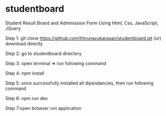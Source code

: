 # studentboard
Student Result Board and Adminission Form Using Html, Css, JavaScript, JQuery

Step 1: git clone https://github.com/thirunavukarasan/studentboard.git  (or) download directly

Step 2: go to studentboard directory 

Step 3: open terminal => run following command

Step 4: npm install

Step 5: once successfully installed all dipendancies, then run following command

Step 6: npm run dev

Step 7:open browser run application
